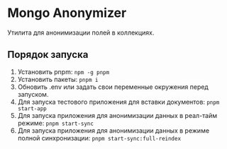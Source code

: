 # Mongo Anonymizer

Утилита для анонимизации полей в коллекциях.

## Порядок запуска

1. Установить pnpm: `npm -g pnpm`
2. Установить пакеты: `pnpm i`
3. Обновить .env или задать свои переменные окружения перед запуском.
4. Для запуска тестового приложения для вставки документов: `pnpm start-app`
5. Для запуска приложения для анонимизации данных в реал-тайм режиме: `pnpm start-sync`
6. Для запуска приложения для анонимизации данных в режиме полной синхронизации: `pnpm start-sync:full-reindex`
